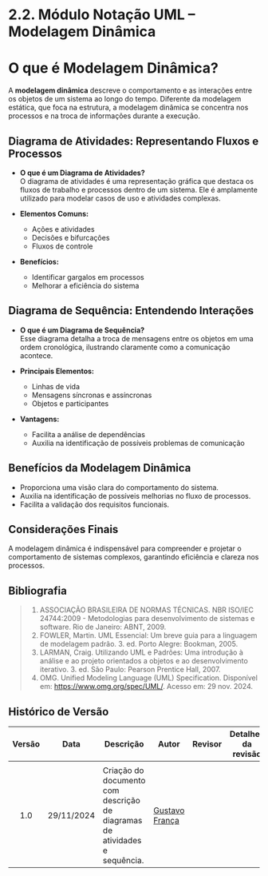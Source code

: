 # 2.2. Módulo Notação UML – Modelagem Dinâmica

# O que é Modelagem Dinâmica?

A **modelagem dinâmica** descreve o comportamento e as interações entre os objetos de um sistema ao longo do tempo. Diferente da modelagem estática, que foca na estrutura, a modelagem dinâmica se concentra nos processos e na troca de informações durante a execução.

## Diagrama de Atividades: Representando Fluxos e Processos

- **O que é um Diagrama de Atividades?**  
  O diagrama de atividades é uma representação gráfica que destaca os fluxos de trabalho e processos dentro de um sistema. Ele é amplamente utilizado para modelar casos de uso e atividades complexas.

- **Elementos Comuns:**  
  - Ações e atividades  
  - Decisões e bifurcações  
  - Fluxos de controle  

- **Benefícios:**  
  - Identificar gargalos em processos  
  - Melhorar a eficiência do sistema  

## Diagrama de Sequência: Entendendo Interações

- **O que é um Diagrama de Sequência?**  
  Esse diagrama detalha a troca de mensagens entre os objetos em uma ordem cronológica, ilustrando claramente como a comunicação acontece.

- **Principais Elementos:**  
  - Linhas de vida  
  - Mensagens síncronas e assíncronas  
  - Objetos e participantes  

- **Vantagens:**  
  - Facilita a análise de dependências  
  - Auxilia na identificação de possíveis problemas de comunicação  

## Benefícios da Modelagem Dinâmica

- Proporciona uma visão clara do comportamento do sistema.  
- Auxilia na identificação de possíveis melhorias no fluxo de processos.  
- Facilita a validação dos requisitos funcionais.

## Considerações Finais

A modelagem dinâmica é indispensável para compreender e projetar o comportamento de sistemas complexos, garantindo eficiência e clareza nos processos.

## Bibliografia

> 1. ASSOCIAÇÃO BRASILEIRA DE NORMAS TÉCNICAS. NBR ISO/IEC 24744:2009 - Metodologias para desenvolvimento de sistemas e software. Rio de Janeiro: ABNT, 2009.
> 2. FOWLER, Martin. UML Essencial: Um breve guia para a linguagem de modelagem padrão. 3. ed. Porto Alegre: Bookman, 2005.
> 3. LARMAN, Craig. Utilizando UML e Padrões: Uma introdução à análise e ao projeto orientados a objetos e ao desenvolvimento iterativo. 3. ed. São Paulo: Pearson Prentice Hall, 2007.
> 4. OMG. Unified Modeling Language (UML) Specification. Disponível em: https://www.omg.org/spec/UML/. Acesso em: 29 nov. 2024.

## Histórico de Versão


|Versão|Data|Descrição|Autor|Revisor| Detalhes da revisão |
|:----:|----|---------|-----|:-------:|-----| 
|  |  |  |  |  | |
| 1.0 | 29/11/2024 | Criação do documento com descrição de diagramas de atividades e sequência. | [Gustavo França](https://github.com/gustavofbs) |  | |


